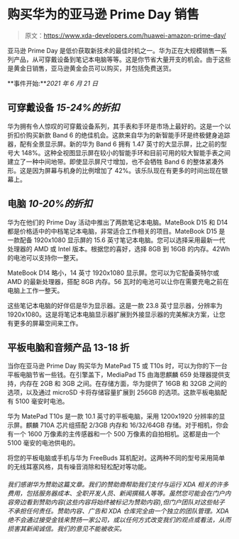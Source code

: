 # 购买华为的亚马逊 Prime Day 销售

> 原文：<https://www.xda-developers.com/huawei-amazon-prime-day/>

亚马逊 Prime Day 是低价获取新技术的最佳时机之一。华为正在大规模销售一系列产品，从可穿戴设备到笔记本电脑等等。这是你节省大量开支的机会。由于这些是黄金日销售，亚马逊黄金会员可以购买，并包括免费送货。

**事件开始:***2021 年 6 月 21 日*

## 可穿戴设备 *15-24%的折扣*

华为拥有令人惊叹的可穿戴设备系列，其手表和手环是市场上最好的。这是一个以折扣价购买新款 Band 6 的绝佳机会。这款来自华为的新智能手环是终极健身追踪器，配有全景显示屏。新的华为 Band 6 拥有 1.47 英寸的大显示屏，比之前的型号大 148%。这种全视图显示屏在较小的智能手环和目前可用的较大智能手表之间建立了一种中间地带。即使显示屏尺寸增加，也不会牺牲 Band 6 的整体紧凑外形。这是因为屏幕与机身的比例增加了 42%。该乐队现在有更多的时间出现在银幕上。

## 电脑 *10-20%的折扣*

华为在他们的 Prime Day 活动中推出了两款笔记本电脑。MateBook D15 和 D14 都是价格适中的中档笔记本电脑，非常适合工作相关的项目。MateBook D15 是一款配备 1920x1080 显示屏的 15.6 英寸笔记本电脑。您可以选择采用最新一代处理器的 AMD 或 Intel 版本。根据您的喜好，选择 8GB 到 16GB 的内存。42Wh 的电池可以支持你一整天。

MateBook D14 略小，14 英寸 1920x1080 显示屏。您可以为它配备英特尔或 AMD 的最新处理器，搭配 8GB 内存。56 瓦时的电池可以让你在需要充电之前在电脑上工作一整天。

这些笔记本电脑的好伴侣是华为显示器。这是一款 23.8 英寸显示器，分辨率为 1920x1080。这是将笔记本电脑显示器扩展到外接显示器的完美解决方案，让您有更多的屏幕空间来工作。

## 平板电脑和音频产品 13-18 折

当你在亚马逊 Prime Day 购买华为 MatePad T5 或 T10s 时，可以为你的下一台平板电脑节省一些钱。在引擎盖下，MediaPad T5 由海思麒麟 659 处理器提供支持，内存在 2GB 和 3GB 之间。在存储方面，华为提供了 16GB 和 32GB 之间的选项，以及通过 microSD 卡将存储容量扩展到 256GB 的选项。这款平板电脑配有 5100 毫安时电池。

华为 MatePad T10s 是一款 10.1 英寸的平板电脑，采用 1200x1920 分辨率的显示屏。麒麟 710A 芯片组搭配 2/3GB 内存和 16/32/64GB 存储。对于相机，你会有一个 1600 万像素的主传感器和一个 500 万像素的自拍相机。这都是由一个 5100 毫安的电池供电的。

将您的平板电脑或手机与华为 FreeBuds 耳机配对。这两种不同的型号采用简单的无线耳塞风格，具有噪音消除和轻松配对等功能。

###### 我们感谢华为赞助这篇文章。我们的赞助商帮助我们支付与运行 XDA 相关的许多费用，包括服务器成本、全职开发人员、新闻撰稿人等等。虽然您可能会在门户内容旁边看到赞助内容(这些内容将始终被标记为赞助内容),但门户团队对这些帖子不承担任何责任。赞助内容、广告和 XDA 仓库完全由一个独立的团队管理。XDA 绝不会通过接受金钱来赞扬一家公司，或以任何方式改变我们的观点或看法，从而损害其新闻诚信。我们的意见不能被收买。